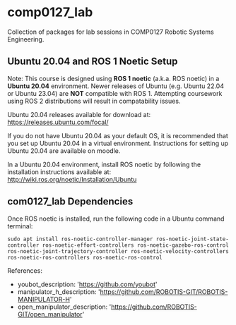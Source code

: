 # comp0127_lab
Collection of packages for lab sessions in COMP0127 Robotic Systems Engineering.


## Ubuntu 20.04 and ROS 1 Noetic Setup

Note:
This course is designed using **ROS 1 noetic** (a.k.a. ROS noetic) in a **Ubuntu 20.04** environment.
Newer releases of Ubuntu (e.g. Ubuntu 22.04 or Ubuntu 23.04) are **NOT** compatible with ROS 1.
Attempting coursework using ROS 2 distributions will result in compatability issues.

Ubuntu 20.04 releases available for download at:
https://releases.ubuntu.com/focal/

If you do not have Ubuntu 20.04 as your default OS, it is recommended that you set up Ubuntu 20.04 in a virtual environment. Instructions for setting up Ubuntu 20.04 are available on moodle.

In a Ubuntu 20.04 environment, install ROS noetic by following the installation instructions available at:
http://wiki.ros.org/noetic/Installation/Ubuntu


## com0127_lab Dependencies

Once ROS noetic is installed, run the following code in a Ubuntu command terminal:
```
sudo apt install ros-noetic-controller-manager ros-noetic-joint-state-controller ros-noetic-effort-controllers ros-noetic-gazebo-ros-control ros-noetic-joint-trajectory-controller ros-noetic-velocity-controllers ros-noetic-ros-controllers ros-noetic-ros-control
```

References:
- youbot_description: 'https://github.com/youbot'
- manipulator_h_description: 'https://github.com/ROBOTIS-GIT/ROBOTIS-MANIPULATOR-H'
- open_manipulator_description: 'https://github.com/ROBOTIS-GIT/open_manipulator'

